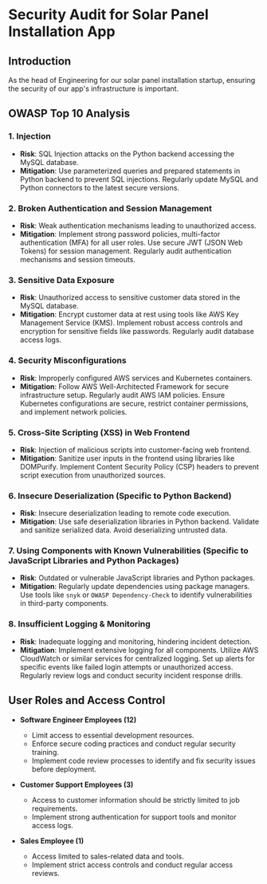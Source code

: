 # Security Audit for Solar Panel Installation App

## Introduction

As the head of Engineering for our solar panel installation startup, ensuring the security of our app's infrastructure is important.
## OWASP Top 10 Analysis

### 1. **Injection**
   - **Risk**: SQL Injection attacks on the Python backend accessing the MySQL database.
   - **Mitigation**: Use parameterized queries and prepared statements in Python backend to prevent SQL injections. Regularly update MySQL and Python connectors to the latest secure versions.

### 2. **Broken Authentication and Session Management**
   - **Risk**: Weak authentication mechanisms leading to unauthorized access.
   - **Mitigation**: Implement strong password policies, multi-factor authentication (MFA) for all user roles. Use secure JWT (JSON Web Tokens) for session management. Regularly audit authentication mechanisms and session timeouts.

### 3. **Sensitive Data Exposure**
   - **Risk**: Unauthorized access to sensitive customer data stored in the MySQL database.
   - **Mitigation**: Encrypt customer data at rest using tools like AWS Key Management Service (KMS). Implement robust access controls and encryption for sensitive fields like passwords. Regularly audit database access logs.

### 4. **Security Misconfigurations**
   - **Risk**: Improperly configured AWS services and Kubernetes containers.
   - **Mitigation**: Follow AWS Well-Architected Framework for secure infrastructure setup. Regularly audit AWS IAM policies. Ensure Kubernetes configurations are secure, restrict container permissions, and implement network policies.

### 5. **Cross-Site Scripting (XSS) in Web Frontend**
   - **Risk**: Injection of malicious scripts into customer-facing web frontend.
   - **Mitigation**: Sanitize user inputs in the frontend using libraries like DOMPurify. Implement Content Security Policy (CSP) headers to prevent script execution from unauthorized sources.

### 6. **Insecure Deserialization (Specific to Python Backend)**
   - **Risk**: Insecure deserialization leading to remote code execution.
   - **Mitigation**: Use safe deserialization libraries in Python backend. Validate and sanitize serialized data. Avoid deserializing untrusted data.

### 7. **Using Components with Known Vulnerabilities (Specific to JavaScript Libraries and Python Packages)**
   - **Risk**: Outdated or vulnerable JavaScript libraries and Python packages.
   - **Mitigation**: Regularly update dependencies using package managers. Use tools like `snyk` or `OWASP Dependency-Check` to identify vulnerabilities in third-party components.

### 8. **Insufficient Logging & Monitoring**
   - **Risk**: Inadequate logging and monitoring, hindering incident detection.
   - **Mitigation**: Implement extensive logging for all components. Utilize AWS CloudWatch or similar services for centralized logging. Set up alerts for specific events like failed login attempts or unauthorized access. Regularly review logs and conduct security incident response drills.


## User Roles and Access Control

- **Software Engineer Employees (12)**
  - Limit access to essential development resources.
  - Enforce secure coding practices and conduct regular security training.
  - Implement code review processes to identify and fix security issues before deployment.

- **Customer Support Employees (3)**
  - Access to customer information should be strictly limited to job requirements.
  - Implement strong authentication for support tools and monitor access logs.

- **Sales Employee (1)**
  - Access limited to sales-related data and tools.
  - Implement strict access controls and conduct regular access reviews.

